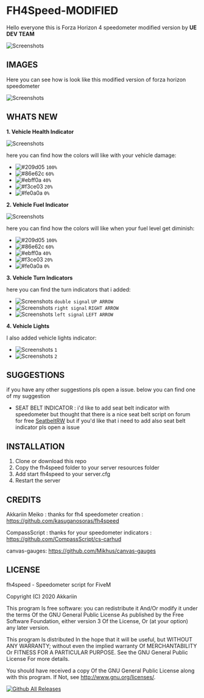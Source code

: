 # FH4Speed-MODIFIED

Hello everyone this is Forza Horizon 4 speedometer modified version by **UE DEV TEAM**



![Screenshots](https://i.imgur.com/c0muo07.png)


## IMAGES

Here you can see how is look like this modified version of forza horizon speedometer

![Screenshots](https://i.ibb.co/wY52DV3/Immagine-2022-08-09-221445.png)

## WHATS NEW

**1. Vehicle Health Indicator**
   
   ![Screenshots](https://i.ibb.co/6wqxHGM/Immagine-2022-08-ghfdh09-222330.png)
   
here you can find how the colors will like with your vehicle damage:

   - ![#209d05](https://via.placeholder.com/15/209d05/209d05.png) `100%`
   - ![#86e62c](https://via.placeholder.com/15/86e62c/86e62c.png) `60%`
   - ![#ebff0a](https://via.placeholder.com/15/ebff0a/ebff0a.png) `40%`
   - ![#f3ce03](https://via.placeholder.com/15/f3ce03/f3ce03.png) `20%`
   - ![#fe0a0a](https://via.placeholder.com/15/fe0a0a/fe0a0a.png) `0%` 

**2. Vehicle Fuel Indicator**

   ![Screenshots](https://i.ibb.co/6XT5xCg/Immagine-2022-0fgdfgdg8-09-222400.png)
   
here you can find how the colors will like when your fuel level get diminish:

   - ![#209d05](https://via.placeholder.com/15/209d05/209d05.png) `100%`
   - ![#86e62c](https://via.placeholder.com/15/86e62c/86e62c.png) `60%`
   - ![#ebff0a](https://via.placeholder.com/15/ebff0a/ebff0a.png) `40%`
   - ![#f3ce03](https://via.placeholder.com/15/f3ce03/f3ce03.png) `20%`
   - ![#fe0a0a](https://via.placeholder.com/15/fe0a0a/fe0a0a.png) `0%`

**3. Vehicle Turn Indicators**

here you can find the turn indicators that i added:

 - ![Screenshots](https://i.ibb.co/dD1GVmK/Immagine-2022-08-09-22240fd0.png) `double signal` `UP ARROW`
 - ![Screenshots](https://i.ibb.co/5TCc5hD/Immagine-2022-08-rtegt09-222227.png) `right signal` `RIGHT ARROW`
 - ![Screenshots](https://i.ibb.co/9rL32Tf/Immagine-2022-08-09-22fdgfd2330.png) `left signal` `LEFT ARROW`
 
**4. Vehicle Lights**

I also added vehicle lights indicator:

 - ![Screenshots](https://i.ibb.co/fNx8JNZ/Immagine-2022-0cvx8-09-221624.png) `1`
 - ![Screenshots](https://i.ibb.co/Z1cJ6G7/Immagine-2022-08-09-221dfgdg718.png) `2`
 
## SUGGESTIONS
if you have any other suggestions pls open a issue. below you can find one of my suggestion

- SEAT BELT INDICATOR : i'd like to add seat belt indicator with speedometer but thought that there is a nice seat belt script on forum for free             [SeatbeltRW](https://forum.cfx.re/t/free-seatbeltrw/4823233) but if you'd like that i need to add also seat belt indicator pls open a issue 
   
   
## INSTALLATION

1. Clone or download this repo
2. Copy the fh4speed folder to your server resources folder
3. Add start fh4speed to your server.cfg
4. Restart the server


## CREDITS
Akkariin Meiko : thanks for fh4 speedometer creation : https://github.com/kasuganosoras/fh4speed

CompassScript : thanks for your speedometer indicators : https://github.com/CompassScript/cs-carhud

canvas-gauges: https://github.com/Mikhus/canvas-gauges



## LICENSE

fh4speed - Speedometer script for FiveM

Copyright (C) 2020 Akkariin

This program Is free software: you can redistribute it And/Or modify it under the terms Of the GNU General Public License As published by the Free Software Foundation, either version 3 Of the License, Or (at your option) any later version.

This program Is distributed In the hope that it will be useful, but WITHOUT ANY WARRANTY; without even the implied warranty Of MERCHANTABILITY Or FITNESS FOR A PARTICULAR PURPOSE. See the GNU General Public License For more details.

You should have received a copy Of the GNU General Public License along with this program. If Not, see http://www.gnu.org/licenses/.


[![Github All Releases](https://img.shields.io/github/downloads/hasidu/fh4speed-MODIFIED/total.svg)]()

